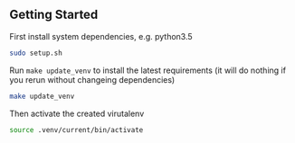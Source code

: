## Getting Started

First install system dependencies, e.g. python3.5
```sh
sudo setup.sh
```

Run `make update_venv` to install the latest requirements
(it will do nothing if you rerun without changeing dependencies)
```sh
make update_venv
```

Then activate the created virutalenv
```sh
source .venv/current/bin/activate
```
